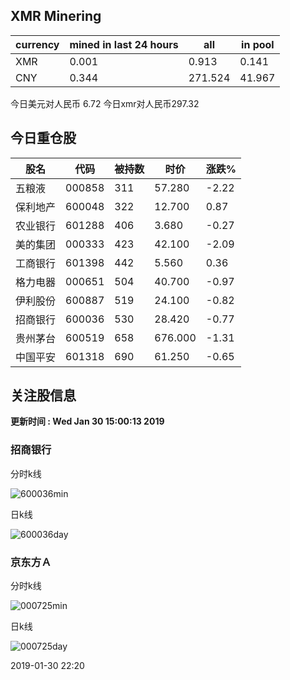 ## XMR Minering

|currency|mined in last 24 hours|all|in pool|
|---|---|---|---|
|XMR|0.001|0.913|0.141|
|CNY|0.344|271.524|41.967|

今日美元对人民币 6.72	今日xmr对人民币297.32


## 今日重仓股 

|股名|代码|被持数|时价|涨跌%|
|---|---|---|---|---|
|五粮液|000858|311|57.280|-2.22|
|保利地产|600048|322|12.700|0.87|
|农业银行|601288|406|3.680|-0.27|
|美的集团|000333|423|42.100|-2.09|
|工商银行|601398|442|5.560|0.36|
|格力电器|000651|504|40.700|-0.97|
|伊利股份|600887|519|24.100|-0.82|
|招商银行|600036|530|28.420|-0.77|
|贵州茅台|600519|658|676.000|-1.31|
|中国平安|601318|690|61.250|-0.65|

## 关注股信息
**更新时间 : Wed Jan 30 15:00:13 2019**
### 招商银行 
分时k线

![600036min](http://image.sinajs.cn/newchart/min/n/sh600036.gif)

日k线

![600036day](http://image.sinajs.cn/newchart/daily/n/sh600036.gif)

### 京东方Ａ 
分时k线

![000725min](http://image.sinajs.cn/newchart/min/n/sz000725.gif)

日k线

![000725day](http://image.sinajs.cn/newchart/daily/n/sz000725.gif)

2019-01-30 22:20